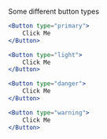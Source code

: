 Some different button types 
```jsx
<Button type="primary">
    Click Me
</Button>

<Button type="light">
    Click Me
</Button>

<Button type="danger">
    Click Me
</Button>

<Button type="warning">
    Click Me
</Button>
```


